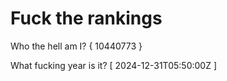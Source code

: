 # Fuck the rankings

Who the hell am I?
{ 10440773 }

What fucking year is it?
[ 2024-12-31T05:50:00Z ]
